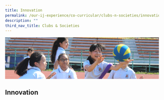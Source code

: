 ```yaml
---
title: Innovation
permalink: /our-ij-experience/co-curricular/clubs-n-societies/innovation
description: ""
third_nav_title: Clubs & Societies
---
```

![](/images/subpage.jpg)

## Innovation

